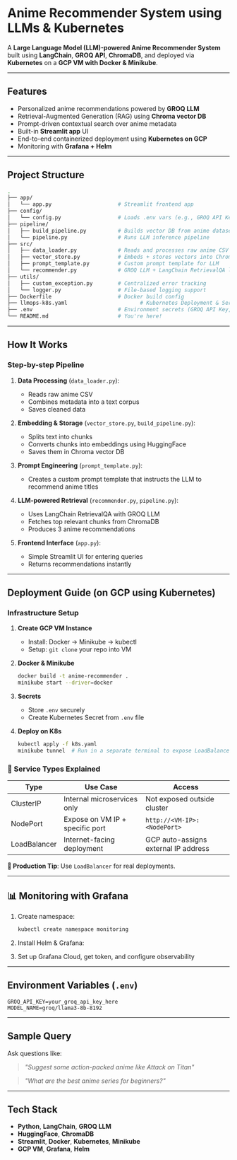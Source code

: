 # Anime Recommender System using LLMs & Kubernetes

A **Large Language Model (LLM)-powered Anime Recommender System** built using **LangChain**, **GROQ API**, **ChromaDB**, and deployed via **Kubernetes** on a **GCP VM with Docker & Minikube**.

---

## Features

* Personalized anime recommendations powered by **GROQ LLM**
* Retrieval-Augmented Generation (RAG) using **Chroma vector DB**
* Prompt-driven contextual search over anime metadata
* Built-in **Streamlit app** UI
* End-to-end containerized deployment using **Kubernetes on GCP**
* Monitoring with **Grafana + Helm**

---

## Project Structure

```bash
.
├── app/
│   └── app.py                     # Streamlit frontend app
├── config/
│   └── config.py                  # Loads .env vars (e.g., GROQ API Key)
├── pipeline/
│   ├── build_pipeline.py          # Builds vector DB from anime dataset
│   └── pipeline.py                # Runs LLM inference pipeline
├── src/
│   ├── data_loader.py             # Reads and processes raw anime CSV data
│   ├── vector_store.py            # Embeds + stores vectors into ChromaDB
│   ├── prompt_template.py         # Custom prompt template for LLM
│   └── recommender.py             # GROQ LLM + LangChain RetrievalQA logic
├── utils/
│   ├── custom_exception.py        # Centralized error tracking
│   └── logger.py                  # File-based logging support
├── Dockerfile                     # Docker build config
├── llmops-k8s.yaml                       # Kubernetes Deployment & Service spec
├── .env                           # Environment secrets (GROQ API Key, etc.)
└── README.md                      # You're here!
```

---

## How It Works

### Step-by-step Pipeline

1. **Data Processing** (`data_loader.py`):

   * Reads raw anime CSV
   * Combines metadata into a text corpus
   * Saves cleaned data

2. **Embedding & Storage** (`vector_store.py`, `build_pipeline.py`):

   * Splits text into chunks
   * Converts chunks into embeddings using HuggingFace
   * Saves them in Chroma vector DB

3. **Prompt Engineering** (`prompt_template.py`):

   * Creates a custom prompt template that instructs the LLM to recommend anime titles

4. **LLM-powered Retrieval** (`recommender.py`, `pipeline.py`):

   * Uses LangChain RetrievalQA with GROQ LLM
   * Fetches top relevant chunks from ChromaDB
   * Produces 3 anime recommendations

5. **Frontend Interface** (`app.py`):

   * Simple Streamlit UI for entering queries
   * Returns recommendations instantly

---

## Deployment Guide (on GCP using Kubernetes)

### Infrastructure Setup

1. **Create GCP VM Instance**

   * Install: Docker → Minikube → kubectl
   * Setup: `git clone` your repo into VM

2. **Docker & Minikube**

   ```bash
   docker build -t anime-recommender .
   minikube start --driver=docker
   ```

3. **Secrets**

   * Store `.env` securely
   * Create Kubernetes Secret from `.env` file

4. **Deploy on K8s**

   ```bash
   kubectl apply -f k8s.yaml
   minikube tunnel  # Run in a separate terminal to expose LoadBalancer
   ```

### 📡 Service Types Explained

| Type         | Use Case                        | Access                               |
| ------------ | ------------------------------- | ------------------------------------ |
| ClusterIP    | Internal microservices only     | Not exposed outside cluster          |
| NodePort     | Expose on VM IP + specific port | `http://<VM-IP>:<NodePort>`          |
| LoadBalancer | Internet-facing deployment      | GCP auto-assigns external IP address |

**🔑 Production Tip**: Use `LoadBalancer` for real deployments.

---

## 📊 Monitoring with Grafana

1. Create namespace:

   ```bash
   kubectl create namespace monitoring
   ```

2. Install Helm & Grafana:

3. Set up Grafana Cloud, get token, and configure observability

---

## Environment Variables (`.env`)

```env
GROQ_API_KEY=your_groq_api_key_here
MODEL_NAME=groq/llama3-8b-8192
```

---

## Sample Query

Ask questions like:

> *"Suggest some action-packed anime like Attack on Titan"*

> *"What are the best anime series for beginners?"*

---

## Tech Stack

* **Python**, **LangChain**, **GROQ LLM**
* **HuggingFace**, **ChromaDB**
* **Streamlit**, **Docker**, **Kubernetes**, **Minikube**
* **GCP VM**, **Grafana**, **Helm**


